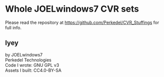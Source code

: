 # Whole JOELwindows7 CVR sets

Please read the repository at https://github.com/Perkedel/CVR_Stuffings for full info.

## Iyey

by JOELwindows7  
Perkedel Technologies  
Code I wrote: GNU GPL v3  
Assets I built: CC4.0-BY-SA  
